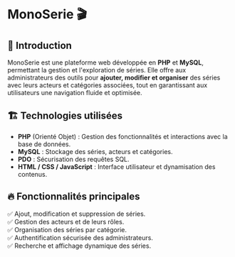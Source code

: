 # MonoSerie 🎬

## 📌 Introduction
MonoSerie est une plateforme web développée en **PHP** et **MySQL**, permettant la gestion et l'exploration de séries. Elle offre aux administrateurs des outils pour **ajouter, modifier et organiser** des séries avec leurs acteurs et catégories associées, tout en garantissant aux utilisateurs une navigation fluide et optimisée.

## 🏗️ Technologies utilisées
- **PHP** (Orienté Objet) : Gestion des fonctionnalités et interactions avec la base de données.
- **MySQL** : Stockage des séries, acteurs et catégories.
- **PDO** : Sécurisation des requêtes SQL.
- **HTML / CSS / JavaScript** : Interface utilisateur et dynamisation des contenus.

## 🔥 Fonctionnalités principales
✅ Ajout, modification et suppression de séries.  
✅ Gestion des acteurs et de leurs rôles.  
✅ Organisation des séries par catégorie.  
✅ Authentification sécurisée des administrateurs.  
✅ Recherche et affichage dynamique des séries.
